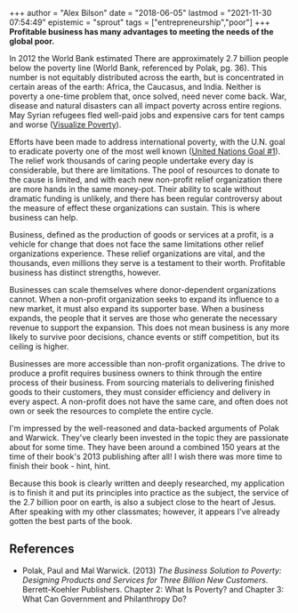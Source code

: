+++
author = "Alex Bilson"
date = "2018-06-05"
lastmod = "2021-11-30 07:54:49"
epistemic = "sprout"
tags = ["entrepreneurship","poor"]
+++
**Profitable business has many advantages to meeting the needs of the global poor.**

In 2012 the World Bank estimated There are approximately 2.7 billion people below the poverty line (World Bank, referenced by Polak, pg. 36).  This number is not equitably distributed across the earth, but is concentrated in certain areas of the earth: Africa, the Caucasus, and India.  Neither is poverty a one-time problem that, once solved, need never come back.  War, disease and natural disasters can all impact poverty across entire regions.  May Syrian refugees fled well-paid jobs and expensive cars for tent camps and worse ([Visualize Poverty](http://povertydata.worldbank.org/poverty/home/)).

Efforts have been made to address international poverty, with the U.N. goal to eradicate poverty one of the most well known ([United Nations Goal #1](http://www.un.org/sustainabledevelopment/poverty/)).  The relief work thousands of caring people undertake every day is considerable, but there are limitations.  The pool of resources to donate to the cause is limited, and with each new non-profit relief organization there are more hands in the same money-pot.  Their ability to scale without dramatic funding is unlikely, and there has been regular controversy about the measure of effect these organizations can sustain.  This is where business can help.

Business, defined as the production of goods or services at a profit, is a vehicle for change that does not face the same limitations other relief organizations experience.  These relief organizations are vital, and the thousands, even millions they serve is a testament to their worth.  Profitable business has distinct strengths, however.

Businesses can scale themselves where donor-dependent organizations cannot.  When a non-profit organization seeks to expand its influence to a new market, it must also expand its supporter base.  When a business expands, the people that it serves are those who generate the necessary revenue to support the expansion.  This does not mean business is any more likely to survive poor decisions, chance events or stiff competition, but its ceiling is higher.

Businesses are more accessible than non-profit organizations.  The drive to produce a profit requires business owners to think through the entire process of their business.  From sourcing materials to delivering finished goods to their customers, they must consider efficiency and delivery in every aspect.  A non-profit does not have the same care, and often does not own or seek the resources to complete the entire cycle.

I'm impressed by the well-reasoned and data-backed arguments of Polak and Warwick.  They've clearly been invested in the topic they are passionate about for some time.  They have been around a combined 150 years at the time of their book's 2013 publishing after all!  I wish there was more time to finish their book - hint, hint.

Because this book is clearly written and deeply researched, my application is to finish it and put its principles into practice as the subject, the service of the 2.7 billion poor on earth, is also a subject close to the heart of Jesus.  After speaking with my other classmates; however, it appears I've already gotten the best parts of the book.

## References

- Polak, Paul and Mal Warwick. (2013) _The Business Solution to Poverty: Designing Products and Services for Three Billion New Customers_. Berrett-Koehler Publishers. Chapter 2: What Is Poverty? and Chapter 3: What Can Government and Philanthropy Do?
